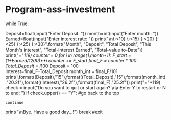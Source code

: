 # Program-ass-investment

while True:
  
  Deposit=float(input("Enter Deposit: "))
  month=int(input("Enter month: "))
  Earned=float(input("Enter interest rate: "))
  print("\n{:<10} {:<15} {:<20} {:<25} {:<25} {:<30}".format("Month", "Deposit", "Total Deposit", "This Month's interest", "Total-Interest Earned", "Total-value to-Date"))
  print("="*119)
  counter = 0 
  for i in range(1,month+1):
        F_start  = (1+Earned/1200)**i
        counter += F_start
        final_F = counter * 100
        Total_Deposit = i*100
        Deposit = 100  
        Interest=final_F-Total_Deposit
        month_int = final_F/101
        print(i,format((Deposit),"15"),format((Total_Deposit),"15"),format((month_int),"20.2f"),format((Interest),"26.2f"),format((final_F),"25.2f"))
  print("="*119)
  check = input("Do you want to quit or start again? \n\nEnter Y to restart or N to end: ")
  if check.upper() == "Y": #go back to the top
    
    continue    
    
  print("\nBye. Have a good day...!")
  break #exit
